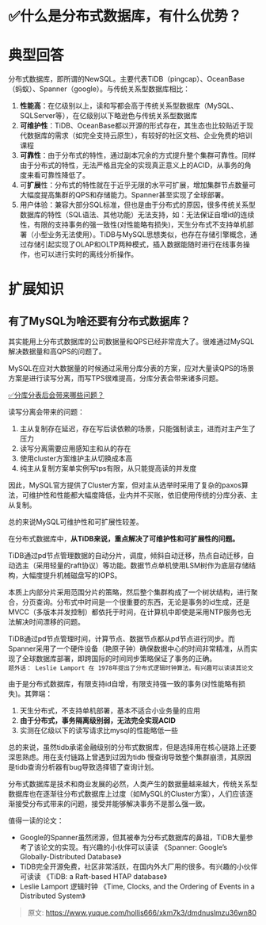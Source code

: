 # ✅什么是分布式数据库，有什么优势？

# 典型回答


分布式数据库，即所谓的NewSQL。主要代表TiDB（pingcap）、OceanBase（蚂蚁）、Spanner（google）。与传统关系型数据库相比：



1. **性能高**：在亿级别以上，读和写都会高于传统关系型数据库（MySQL、SQLServer等），在亿级别以下略逊色与传统关系型数据库
2. **可维护性**：TiDB、OceanBase都以开源的形式存在，其生态也比较贴近于现代数据库的需求（如完全支持云原生），有较好的社区文档、企业免费的培训课程
3. **可靠性**：由于分布式的特性，通过副本冗余的方式提升整个集群可靠性。同样由于分布式的特性，无法严格且完全的实现真正意义上的ACID，从事务的角度来看可靠性降低了。
4. 可**扩展**性：分布式的特性就在于近乎无限的水平可扩展，增加集群节点数量可大幅度提高集群的QPS和存储能力。Spanner甚至实现了全球部署。
5. 用户体验：兼容大部分SQL标准，但也是由于分布式的原因，很多传统关系型数据库的特性（SQL语法、其他功能）无法支持，如：无法保证自增id的连续性，有限的支持事务的强一致性(对性能略有损失)，天生分布式不支持单机部署（小型业务无法使用）。TiDB与MySQL思想类似，也存在存储引擎概念，通过存储引起实现了OLAP和OLTP两种模式，插入数据能随时进行在线事务操作，也可以进行实时的离线分析操作。



# 扩展知识


## 有了MySQL为啥还要有分布式数据库？
  
其实能用上分布式数据库的公司数据量和QPS已经非常庞大了。很难通过MySQL解决数据量和高QPS的问题了。



MySQL在应对大数据量的时候通过采用分库分表的方案，应对大量读QPS的场景方案是进行读写分离，而写TPS很难提高，分库分表会带来诸多问题。



[✅分库分表后会带来哪些问题？](https://www.yuque.com/hollis666/xkm7k3/yhseig)



读写分离会带来的问题：



1. 主从复制存在延迟，存在写后读依赖的场景，只能强制读主，进而对主产生了压力
2. 读写分离需要应用感知主和从的存在
3. 使用cluster方案维护主从切换成本高
4. 纯主从复制方案单实例写tps有限，从只能提高读的并发度



因此，MySQL官方提供了Cluster方案，但对主从选举时采用了复杂的paxos算法，可维护性和性能都大幅度降低，业内并不买账，依旧使用传统的分库分表、主从复制。

  
总的来说MySQL可维护性和可扩展性较差。



在分布式数据库中，**从TiDB来说，重点解决了可维护性和可扩展性的问题。**



TiDB通过pd节点管理数据的自动分片，调度，倾斜自动迁移，热点自动迁移，自动选主（采用轻量的raft协议）等功能。数据节点单机使用LSM树作为底层存储结构，大幅度提升机械磁盘写的IOPS。



本质上内部分片采用范围分片的策略，然后整个集群构成了一个树状结构，进行聚合，分页查询。分布式中时间是一个很重要的东西，无论是事务的id生成，还是MVCC（多版本并发控制）都依托于时间，在计算机中即使是采用NTP服务也无法解决时间漂移的问题。



TiDB通过pd节点管理时间，计算节点、数据节点都从pd节点进行同步。而Spanner采用了一个硬件设备（艳原子钟）确保数据中心的时间非常精准，从而实现了全球数据库部署，即跨国际的时间同步策略保证了事务的正确。  
`题外话： Leslie Lamport 在 1978年提出了分布式逻辑时钟算法，有兴趣可以读读其论文`



由于是分布式数据库，有限支持id自增，有限支持强一致的事务(对性能略有损失)。其弊端：



1. 天生分布式，不支持单机部署，基本不适合小业务量的应用
2. **由于分布式，事务隔离级别弱，无法完全实现ACID**
3. 实测在亿级以下的读写请求比mysql的性能略低一些



总的来说，虽然tidb承诺金融级别的分布式数据库，但是选择用在核心链路上还要深思熟虑。用在支付链路上曾遇到过因为tidb 慢查询导致整个集群崩溃，其原因是tidb查询分析器有bug导致选择错了查询计划。

  
分布式数据库是技术和商业发展的必然，人类产生的数据量越来越大，传统关系型数据库也在逐渐往分布式数据库上过度（如MySQL的Cluster方案），人们应该逐渐接受分布式带来的问题，接受并能够解决事务不是那么强一致。



值得一读的论文：



+  Google的Spanner虽然闭源，但其被奉为分布式数据库的鼻祖，TiDB大量参考了该论文的实现。有兴趣的小伙伴可以读读 《Spanner: Google’s Globally-Distributed Database》 
+  TiDB完全开源免费，社区非常活跃，在国内外大厂用的很多。有兴趣的小伙伴可读读 《TiDB: a Raft-based HTAP database》 
+  Leslie Lamport 逻辑时钟 《Time, Clocks, and the Ordering of Events in a Distributed System》 



> 原文: <https://www.yuque.com/hollis666/xkm7k3/dmdnuslmzu36wn80>